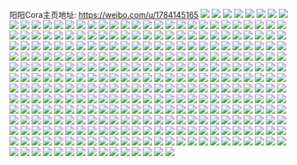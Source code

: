 阳阳Cora主页地址: https://weibo.com/u/1784145165 
![](https://wx4.sinaimg.cn/mw2000/6a57e50dly1h8cxsn606hj224636cb2b.jpg) 
![](https://wx4.sinaimg.cn/mw2000/6a57e50dly1h8cxsithl0j224736cqv6.jpg) 
![](https://wx4.sinaimg.cn/mw2000/6a57e50dly1h8cxt6borkj224836cqv7.jpg) 
![](https://wx4.sinaimg.cn/mw2000/6a57e50dly1h8cxstyphsj224836c1kz.jpg) 
![](https://wx4.sinaimg.cn/mw2000/6a57e50dly1h8cxsqxeihj224736cnpf.jpg) 
![](https://wx4.sinaimg.cn/mw2000/6a57e50dly1h8cxt026eyj236c2484qr.jpg) 
![](https://wx4.sinaimg.cn/mw2000/6a57e50dgy1h8actinsuaj22c0340u11.jpg) 
![](https://wx4.sinaimg.cn/mw2000/6a57e50dgy1h8acsif6ffj22c03407wl.jpg) 
![](https://wx4.sinaimg.cn/mw2000/6a57e50dgy1h8actonc03j22c0340hdx.jpg) 
![](https://wx4.sinaimg.cn/mw2000/6a57e50dgy1h8act6j2shj22c032qkjp.jpg) 
![](https://wx4.sinaimg.cn/mw2000/6a57e50dgy1h8actbgk4nj22c03401l0.jpg) 
![](https://wx4.sinaimg.cn/mw2000/6a57e50dgy1h8acso2z0wj22c03404qt.jpg) 
![](https://wx4.sinaimg.cn/mw2000/6a57e50dgy1h8acsvhp6zj22c02zunpf.jpg) 
![](https://wx4.sinaimg.cn/mw2000/6a57e50dgy1h8acsrr8lwj22c032enpe.jpg) 
![](https://wx4.sinaimg.cn/mw2000/6a57e50dgy1h8act0h6e3j22c030qkjo.jpg) 
![](https://wx4.sinaimg.cn/mw2000/6a57e50dgy1h86yu1pmf0j22c03407wi.jpg) 
![](https://wx4.sinaimg.cn/mw2000/6a57e50dgy1h86ytnkmgzj22c0340e82.jpg) 
![](https://wx4.sinaimg.cn/mw2000/6a57e50dgy1h86ytveoaaj22c0340npe.jpg) 
![](https://wx4.sinaimg.cn/mw2000/6a57e50dgy1h86yu83vmdj22c0340u0y.jpg) 
![](https://wx4.sinaimg.cn/mw2000/6a57e50dgy1h86yu5zhidj22c03404qq.jpg) 
![](https://wx4.sinaimg.cn/mw2000/6a57e50dgy1h86ytp80nrj22c0340x6p.jpg) 
![](https://wx4.sinaimg.cn/mw2000/6a57e50dgy1h85muicu4mj223936cu0z.jpg) 
![](https://wx4.sinaimg.cn/mw2000/6a57e50dgy1h85mumxs2gj224836cnpe.jpg) 
![](https://wx4.sinaimg.cn/mw2000/6a57e50dgy1h85mucwk5qj223736chdv.jpg) 
![](https://wx4.sinaimg.cn/mw2000/6a57e50dgy1h85mv079vyj223k36ckjo.jpg) 
![](https://wx4.sinaimg.cn/mw2000/6a57e50dgy1h85muuzmq5j224836c7wl.jpg) 
![](https://wx4.sinaimg.cn/mw2000/6a57e50dgy1h85mu6yhcpj222z36ce83.jpg) 
![](https://wx4.sinaimg.cn/mw2000/6a57e50dly1h7u43k2lacj224836chdt.jpg) 
![](https://wx4.sinaimg.cn/mw2000/6a57e50dly1h7u43hi5wqj223m36ckjl.jpg) 
![](https://wx4.sinaimg.cn/mw2000/6a57e50dly1h7u43mbqpwj224836cnpd.jpg) 
![](https://wx4.sinaimg.cn/mw2000/6a57e50dly1h7u43at2yxj224835tqv5.jpg) 
![](https://wx4.sinaimg.cn/mw2000/6a57e50dly1h7u43cyh71j224836dnpd.jpg) 
![](https://wx4.sinaimg.cn/mw2000/6a57e50dly1h7u43fdwe0j224835lnpd.jpg) 
![](https://wx4.sinaimg.cn/mw2000/6a57e50dly1h7oheer54bj22c0340hdt.jpg) 
![](https://wx4.sinaimg.cn/mw2000/6a57e50dly1h7ohedspxhj22c0340qv5.jpg) 
![](https://wx4.sinaimg.cn/mw2000/6a57e50dly1h7ohek99mdj22c0340b29.jpg) 
![](https://wx4.sinaimg.cn/mw2000/6a57e50dly1h7oheghmdtj22c0340kjl.jpg) 
![](https://wx4.sinaimg.cn/mw2000/6a57e50dly1h7ohebw3z0j22c03407wj.jpg) 
![](https://wx4.sinaimg.cn/mw2000/6a57e50dly1h7ohejbb7oj22c0340hdt.jpg) 
![](https://wx4.sinaimg.cn/mw2000/6a57e50dly1h7ohefmm6mj22c0340hdt.jpg) 
![](https://wx4.sinaimg.cn/mw2000/6a57e50dly1h7oheichluj22c0340x6p.jpg) 
![](https://wx4.sinaimg.cn/mw2000/6a57e50dly1h7ohecvw97j22c0340e81.jpg) 
![](https://wx4.sinaimg.cn/mw2000/6a57e50dly1h7ohel9lpqj22c0340e81.jpg) 
![](https://wx4.sinaimg.cn/mw2000/6a57e50dly1h7ohehe7dvj22c0340e81.jpg) 
![](https://wx4.sinaimg.cn/mw2000/6a57e50dly1h7l88j4t3tj20zo2541kx.jpg) 
![](https://wx4.sinaimg.cn/mw2000/6a57e50dly1h7l88k12cjj20xc460qv5.jpg) 
![](https://wx4.sinaimg.cn/mw2000/6a57e50dly1h7l84rfyoxj20xc1uokev.jpg) 
![](https://wx4.sinaimg.cn/mw2000/6a57e50dly1h7l88ny7mzj223836bnpf.jpg) 
![](https://wx4.sinaimg.cn/mw2000/6a57e50dly1h7l88ptka1j224836cb2b.jpg) 
![](https://wx4.sinaimg.cn/mw2000/6a57e50dly1h7l88saw2fj2248389x6r.jpg) 
![](https://wx4.sinaimg.cn/mw2000/6a57e50dly1h7l88u4ruvj224836chdv.jpg) 
![](https://wx4.sinaimg.cn/mw2000/6a57e50dly1h7l88v7qmwj215o3h1qv5.jpg) 
![](https://wx4.sinaimg.cn/mw2000/6a57e50dly1h7l88wzddcj224836cb2a.jpg) 
![](https://wx4.sinaimg.cn/mw2000/6a57e50dly1h7l88yqd1gj224736ckjm.jpg) 
![](https://wx4.sinaimg.cn/mw2000/6a57e50dly1h7l88ziekjj215o1jlazv.jpg) 
![](https://wx4.sinaimg.cn/mw2000/6a57e50dly1h7l8918reej224836cnpe.jpg) 
![](https://wx4.sinaimg.cn/mw2000/6a57e50dly1h7981fwyyfj224836c79k.jpg) 
![](https://wx4.sinaimg.cn/mw2000/6a57e50dly1h7981hwpnbj236c248dmc.jpg) 
![](https://wx4.sinaimg.cn/mw2000/6a57e50dly1h7981jw5ahj224836cq7v.jpg) 
![](https://wx4.sinaimg.cn/mw2000/6a57e50dly1h6q0k0vbdaj22c0340u10.jpg) 
![](https://wx4.sinaimg.cn/mw2000/6a57e50dly1h6q0k6qwukj22c03407wk.jpg) 
![](https://wx4.sinaimg.cn/mw2000/6a57e50dly1h6q0jypzdkj22c0340kjn.jpg) 
![](https://wx4.sinaimg.cn/mw2000/6a57e50dly1h6q0kfhukdj22c0340e81.jpg) 
![](https://wx4.sinaimg.cn/mw2000/6a57e50dly1h6q0fd9t58j22c0340u0x.jpg) 
![](https://wx4.sinaimg.cn/mw2000/6a57e50dly1h6q0jtf83jj22c03401ky.jpg) 
![](https://wx4.sinaimg.cn/mw2000/6a57e50dly1h6q0jw23a7j22c03407wj.jpg) 
![](https://wx4.sinaimg.cn/mw2000/6a57e50dly1h6q0juvm2xj22c0340kjn.jpg) 
![](https://wx4.sinaimg.cn/mw2000/6a57e50dly1h6q0fc8ktgj22c0340kjm.jpg) 
![](https://wx4.sinaimg.cn/mw2000/6a57e50dly1h6q0jx94ejj22c0340hdu.jpg) 
![](https://wx4.sinaimg.cn/mw2000/6a57e50dly1h6q0k2dc2qj22c0340e83.jpg) 
![](https://wx4.sinaimg.cn/mw2000/6a57e50dly1h6q0kehyclj22c03407wj.jpg) 
![](https://wx4.sinaimg.cn/mw2000/6a57e50dly1h6millfk34j22c03407m9.jpg) 
![](https://wx4.sinaimg.cn/mw2000/6a57e50dly1h6milmqtu3j22c0340hdt.jpg) 
![](https://wx4.sinaimg.cn/mw2000/6a57e50dly1h6milo7wwpj22c0340qv6.jpg) 
![](https://wx4.sinaimg.cn/mw2000/6a57e50dly1h6milngp4rj22c0340u0y.jpg) 
![](https://wx4.sinaimg.cn/mw2000/6a57e50dly1h6miljehrpj21o02yonpe.jpg) 
![](https://wx4.sinaimg.cn/mw2000/6a57e50dly1h6milm6dplj22c0340b2a.jpg) 
![](https://wx4.sinaimg.cn/mw2000/6a57e50dly1h647f15fnkj20u00u042j.jpg) 
![](https://wx4.sinaimg.cn/mw2000/6a57e50dly1h647f1piygj22c02c0b29.jpg) 
![](https://wx4.sinaimg.cn/mw2000/6a57e50dly1h647f2m8s6j22c0340qv5.jpg) 
![](https://wx4.sinaimg.cn/mw2000/6a57e50dly1h62m8e7lepj22c0340toj.jpg) 
![](https://wx4.sinaimg.cn/mw2000/6a57e50dly1h62m8frhg3j22c0340e81.jpg) 
![](https://wx4.sinaimg.cn/mw2000/6a57e50dly1h62m8f1y4bj22c03401l0.jpg) 
![](https://wx4.sinaimg.cn/mw2000/6a57e50dly1h62m8h0puoj229s3401ky.jpg) 
![](https://wx4.sinaimg.cn/mw2000/6a57e50dly1h62m8gdz00j22c0340u0x.jpg) 
![](https://wx4.sinaimg.cn/mw2000/6a57e50dly1h62m8avei8j22c0340u0x.jpg) 
![](https://wx4.sinaimg.cn/mw2000/6a57e50dly1h5knk46kxij21o02yo7wi.jpg) 
![](https://wx4.sinaimg.cn/mw2000/6a57e50dly1h56h6n9umjj22c0340kjn.jpg) 
![](https://wx4.sinaimg.cn/mw2000/6a57e50dly1h56h6oj578j22c03407wj.jpg) 
![](https://wx4.sinaimg.cn/mw2000/6a57e50dly1h56h6pzmtsj22c03407wl.jpg) 
![](https://wx4.sinaimg.cn/mw2000/6a57e50dly1h3rixezjnwj22c0340x6p.jpg) 
![](https://wx4.sinaimg.cn/mw2000/6a57e50dly1h3rixg6pnwj22c03401l1.jpg) 
![](https://wx4.sinaimg.cn/mw2000/6a57e50dly1h3rixh4xnuj22c03401ky.jpg) 
![](https://wx4.sinaimg.cn/mw2000/6a57e50dly1h3lp7wdrekj22b5340hdw.jpg) 
![](https://wx4.sinaimg.cn/mw2000/6a57e50dly1h3lp81bmfvj22c0340x6r.jpg) 
![](https://wx4.sinaimg.cn/mw2000/6a57e50dly1h3lp843jipj22c03404qq.jpg) 
![](https://wx4.sinaimg.cn/mw2000/6a57e50dly1h3lp7s1orpj22bh340x6r.jpg) 
![](https://wx4.sinaimg.cn/mw2000/6a57e50dly1h3lp82wb6xj22c0340e84.jpg) 
![](https://wx4.sinaimg.cn/mw2000/6a57e50dly1h3lp85hk3rj22c035ihdu.jpg) 
![](https://wx4.sinaimg.cn/mw2000/6a57e50dly1h3lp7ub37pj22bh340x6s.jpg) 
![](https://wx4.sinaimg.cn/mw2000/6a57e50dly1h3lp7zne6mj22c03401l0.jpg) 
![](https://wx4.sinaimg.cn/mw2000/6a57e50dly1h3lp7y150hj22bh340npf.jpg) 
![](https://wx4.sinaimg.cn/mw2000/6a57e50dly1h2rt9ywh00j22at340b2d.jpg) 
![](https://wx4.sinaimg.cn/mw2000/6a57e50dly1h2rta5axj9j22c0340u0x.jpg) 
![](https://wx4.sinaimg.cn/mw2000/6a57e50dly1h2rta0vzp7j2290340e85.jpg) 
![](https://wx4.sinaimg.cn/mw2000/6a57e50dly1h2rt9xadpyj22c03764qs.jpg) 
![](https://wx4.sinaimg.cn/mw2000/6a57e50dly1h2rta1q57mj22c0340u0x.jpg) 
![](https://wx4.sinaimg.cn/mw2000/6a57e50dly1h2rta49n58j229p3407wm.jpg) 
![](https://wx4.sinaimg.cn/mw2000/6a57e50dly1h2rta5x2gaj22aw340kjl.jpg) 
![](https://wx4.sinaimg.cn/mw2000/6a57e50dly1h2rta6thvaj229x340qv6.jpg) 
![](https://wx4.sinaimg.cn/mw2000/6a57e50dly1h2rta7g7iaj22c0340hdt.jpg) 
![](https://wx4.sinaimg.cn/mw2000/6a57e50dly1h2o9k3t8wbj22c0340u0x.jpg) 
![](https://wx4.sinaimg.cn/mw2000/6a57e50dly1h2o9k65olmj22bh340qv8.jpg) 
![](https://wx4.sinaimg.cn/mw2000/6a57e50dly1h2o9k3304sj22c0340npd.jpg) 
![](https://wx4.sinaimg.cn/mw2000/6a57e50dly1h2o9jwqxx6j22c0340kjo.jpg) 
![](https://wx4.sinaimg.cn/mw2000/6a57e50dly1h2o9k88ebkj22c0340npg.jpg) 
![](https://wx4.sinaimg.cn/mw2000/6a57e50dly1h2o9k4sh6vj22c0340e82.jpg) 
![](https://wx4.sinaimg.cn/mw2000/6a57e50dly1h2o9jylfb5j22c0340npj.jpg) 
![](https://wx4.sinaimg.cn/mw2000/6a57e50dly1h2o9k2ixvdj22c0340kjm.jpg) 
![](https://wx4.sinaimg.cn/mw2000/6a57e50dly1h2o9k17gr4j22c03404qw.jpg) 
![](https://wx4.sinaimg.cn/mw2000/6a57e50dly1h1wk0a0k0nj22c035ykjo.jpg) 
![](https://wx4.sinaimg.cn/mw2000/6a57e50dly1h1wk0brlsvj22c03407wi.jpg) 
![](https://wx4.sinaimg.cn/mw2000/6a57e50dly1h1wk035b9qj22an340e86.jpg) 
![](https://wx4.sinaimg.cn/mw2000/6a57e50dly1h1wk05yxenj22bb340qv8.jpg) 
![](https://wx4.sinaimg.cn/mw2000/6a57e50dly1h1wk0j0kacj22c0340e89.jpg) 
![](https://wx4.sinaimg.cn/mw2000/6a57e50dly1h1wk04jmuqj22az3401l1.jpg) 
![](https://wx4.sinaimg.cn/mw2000/6a57e50dly1h1wk0aoehuj22c0340npd.jpg) 
![](https://wx4.sinaimg.cn/mw2000/6a57e50dly1h1wk07xshvj22ai3407wk.jpg) 
![](https://wx4.sinaimg.cn/mw2000/6a57e50dly1h1wk01ngsyj22c0340npd.jpg) 
![](https://wx4.sinaimg.cn/mw2000/6a57e50dly1h1l6y47brbj23402c0e84.jpg) 
![](https://wx4.sinaimg.cn/mw2000/6a57e50dly1h1l6xzv2f7j23402c0b2c.jpg) 
![](https://wx4.sinaimg.cn/mw2000/6a57e50dly1h1l6y0znq1j20u0140jti.jpg) 
![](https://wx4.sinaimg.cn/mw2000/6a57e50dly1h1l6y5odrej20u4145wq8.jpg) 
![](https://wx4.sinaimg.cn/mw2000/6a57e50dly1h1hfnglfdaj22c03404qt.jpg) 
![](https://wx4.sinaimg.cn/mw2000/6a57e50dly1h1hfnjw3noj22a335jhdu.jpg) 
![](https://wx4.sinaimg.cn/mw2000/6a57e50dly1h1hfniujdyj22c0340b2c.jpg) 
![](https://wx4.sinaimg.cn/mw2000/6a57e50dly1h1hfnl7xtjj22b2340u0z.jpg) 
![](https://wx4.sinaimg.cn/mw2000/6a57e50dly1h1hfndwbhqj22c02c07wk.jpg) 
![](https://wx4.sinaimg.cn/mw2000/6a57e50dly1h1hfnbgasaj22aw340u10.jpg) 
![](https://wx4.sinaimg.cn/mw2000/6a57e50dly1h0pztf88boj22c0340kjr.jpg) 
![](https://wx4.sinaimg.cn/mw2000/6a57e50dly1gzmiisypeyj22c03401l0.jpg) 
![](https://wx4.sinaimg.cn/mw2000/6a57e50dly1gzmiiu1f85j20vc15san6.jpg) 
![](https://wx4.sinaimg.cn/mw2000/6a57e50dly1gzmiiwkfolj22c0340npf.jpg) 
![](https://wx4.sinaimg.cn/mw2000/6a57e50dly1gymnbqddgkj22c03401kz.jpg) 
![](https://wx4.sinaimg.cn/mw2000/6a57e50dly1gxxbro50doj222o33yqv5.jpg) 
![](https://wx4.sinaimg.cn/mw2000/6a57e50dly1gxqik8644cj22c0340hdu.jpg) 
![](https://wx4.sinaimg.cn/mw2000/6a57e50dly1gxqik5ki6xj21o02yox6p.jpg) 
![](https://wx4.sinaimg.cn/mw2000/6a57e50dly1gxqilb2c4pj22c0340x6q.jpg) 
![](https://wx4.sinaimg.cn/mw2000/6a57e50dly1gxqik497q6j21o02yox6p.jpg) 
![](https://wx4.sinaimg.cn/mw2000/6a57e50dly1gxqijykxe2j22c03404qq.jpg) 
![](https://wx4.sinaimg.cn/mw2000/6a57e50dly1gxqik2qarrj21o02yo4qq.jpg) 
![](https://wx4.sinaimg.cn/mw2000/6a57e50dly1gxqik6qos5j22c0340npd.jpg) 
![](https://wx4.sinaimg.cn/mw2000/6a57e50dly1gx4csc3st3j22c03407wk.jpg) 
![](https://wx4.sinaimg.cn/mw2000/6a57e50dly1gx4csd3rwqj20vc15sk21.jpg) 
![](https://wx4.sinaimg.cn/mw2000/6a57e50dly1gx4cseg9tsj22c0340u0y.jpg) 
![](https://wx4.sinaimg.cn/mw2000/6a57e50dly1gx4csgftm5j22c0340hdu.jpg) 
![](https://wx4.sinaimg.cn/mw2000/6a57e50dly1gx4csin1u9j22c0340b2a.jpg) 
![](https://wx4.sinaimg.cn/mw2000/6a57e50dly1gx4csksa5tj22c0340hdu.jpg) 
![](https://wx4.sinaimg.cn/mw2000/6a57e50dly1gw5qg1of4lj22b2340u0y.jpg) 
![](https://wx4.sinaimg.cn/mw2000/6a57e50dly1gw5qg4y85ej22c03401l0.jpg) 
![](https://wx4.sinaimg.cn/mw2000/6a57e50dly1gw5qgr4napj22c0340x6p.jpg) 
![](https://wx4.sinaimg.cn/mw2000/6a57e50dly1gw5qg7dxk5j22c03407wj.jpg) 
![](https://wx4.sinaimg.cn/mw2000/6a57e50dly1gw5qfy1xdij22c03401l1.jpg) 
![](https://wx4.sinaimg.cn/mw2000/6a57e50dly1gw5qgajao3j22c0340b2b.jpg) 
![](https://wx4.sinaimg.cn/mw2000/6a57e50dly1gvw243l5vkj22bn340qv7.jpg) 
![](https://wx4.sinaimg.cn/mw2000/6a57e50dly1gw5yi6oy6oj22c0340kjo.jpg) 
![](https://wx4.sinaimg.cn/mw2000/6a57e50dly1gvw242iyoij22bn3401l0.jpg) 
![](https://wx4.sinaimg.cn/mw2000/6a57e50dly1gvw248uffjj23402c0npf.jpg) 
![](https://wx4.sinaimg.cn/mw2000/6a57e50dly1gvw244h7etj22c03407wi.jpg) 
![](https://wx4.sinaimg.cn/mw2000/6a57e50dly1gvw24arg7hj23402c0npf.jpg) 
![](https://wx4.sinaimg.cn/mw2000/6a57e50dly1gvw247lb6gj22c0340npg.jpg) 
![](https://wx4.sinaimg.cn/mw2000/6a57e50dly1gw5yi55wprj22c03407wi.jpg) 
![](https://wx4.sinaimg.cn/mw2000/6a57e50dly1gvw245my1rj22c0340kjo.jpg) 
![](https://wx4.sinaimg.cn/mw2000/001WK5EVly1gvo4zpvq9oj63402c0kjn02.jpg) 
![](https://wx4.sinaimg.cn/mw2000/001WK5EVly1gvo509m169j60u00mijz002.jpg) 
![](https://wx4.sinaimg.cn/mw2000/001WK5EVly1gvo4zny6hqj62gv1oo4qp02.jpg) 
![](https://wx4.sinaimg.cn/mw2000/001WK5EVly1gvll38n1zoj62c0340kjp02.jpg) 
![](https://wx4.sinaimg.cn/mw2000/001WK5EVly1gviocl05hxj622o33ynpd02.jpg) 
![](https://wx4.sinaimg.cn/mw2000/001WK5EVly1gviocm53vgj622o33yhdt02.jpg) 
![](https://wx4.sinaimg.cn/mw2000/001WK5EVly1gviocn60b5j622o33yu0x02.jpg) 
![](https://wx4.sinaimg.cn/mw2000/001WK5EVly1gviocnxlgej633y22ohdt02.jpg) 
![](https://wx4.sinaimg.cn/mw2000/001WK5EVly1gviocpf0mbj622o33yu0x02.jpg) 
![](https://wx4.sinaimg.cn/mw2000/001WK5EVly1gviocqfb4ej633y22oqv502.jpg) 
![](https://wx4.sinaimg.cn/mw2000/001WK5EVly1gviocrzzh1j622o33ynpd02.jpg) 
![](https://wx4.sinaimg.cn/mw2000/001WK5EVly1gviocsm5zfj622o33ye8102.jpg) 
![](https://wx4.sinaimg.cn/mw2000/6a57e50dly1gvioctjk69j222o33ykjl.jpg) 
![](https://wx4.sinaimg.cn/mw2000/001WK5EVly1guvgqhajkuj62b8302x6q02.jpg) 
![](https://wx4.sinaimg.cn/mw2000/001WK5EVly1guryqplz9xj62c0340e8302.jpg) 
![](https://wx4.sinaimg.cn/mw2000/001WK5EVly1gupi9ievwoj62c03401l002.jpg) 
![](https://wx4.sinaimg.cn/mw2000/001WK5EVly1gupi9aldn3j62c0340npg02.jpg) 
![](https://wx4.sinaimg.cn/mw2000/001WK5EVly1gupi9nzskdj62c0340kjn02.jpg) 
![](https://wx4.sinaimg.cn/mw2000/001WK5EVly1gupi9zukc2j62b23407wk02.jpg) 
![](https://wx4.sinaimg.cn/mw2000/001WK5EVly1gupiaax99yj62az340npg02.jpg) 
![](https://wx4.sinaimg.cn/mw2000/001WK5EVly1gupiaieabyj62b83404qs02.jpg) 
![](https://wx4.sinaimg.cn/mw2000/6a57e50dly1gu08lhu5pdj22c0340hdv.jpg) 
![](https://wx4.sinaimg.cn/mw2000/6a57e50dly1gtmluj7b1ej22c0340b2a.jpg) 
![](https://wx4.sinaimg.cn/mw2000/6a57e50dly1gtiyaejyiqj22az340kjn.jpg) 
![](https://wx4.sinaimg.cn/mw2000/6a57e50dly1gtiy9yhn1zj20vc15sk08.jpg) 
![](https://wx4.sinaimg.cn/mw2000/6a57e50dly1gtiyab5wd2j22an340u0y.jpg) 
![](https://wx4.sinaimg.cn/mw2000/6a57e50dly1gtiya4foasj22c02c0npk.jpg) 
![](https://wx4.sinaimg.cn/mw2000/6a57e50dly1gtiyaa9199j22c0340qvb.jpg) 
![](https://wx4.sinaimg.cn/mw2000/6a57e50dly1gtiya13gymj22c02c0qv9.jpg) 
![](https://wx4.sinaimg.cn/mw2000/6a57e50dly1gtiya70spzj22c02c01l3.jpg) 
![](https://wx4.sinaimg.cn/mw2000/6a57e50dly1gtiya8kb4rj22c02c0hdx.jpg) 
![](https://wx4.sinaimg.cn/mw2000/6a57e50dly1gtiy9zljlrj22c02c0b2e.jpg) 
![](https://wx4.sinaimg.cn/mw2000/6a57e50dly1gt9n4fakmwj20u0134n9e.jpg) 
![](https://wx4.sinaimg.cn/mw2000/6a57e50dly1gt9n4elf2mj20u014bk36.jpg) 
![](https://wx4.sinaimg.cn/mw2000/6a57e50dly1gt4s3opuqgj20vc0vbzt4.jpg) 
![](https://wx4.sinaimg.cn/mw2000/6a57e50dly1gt4s3qvol2j22bh340x6t.jpg) 
![](https://wx4.sinaimg.cn/mw2000/6a57e50dly1gt4s3ozf2xj20vc0vbthl.jpg) 
![](https://wx4.sinaimg.cn/mw2000/6a57e50dly1gt4s3pfvlej20u00u0qd5.jpg) 
![](https://wx4.sinaimg.cn/mw2000/6a57e50dly1gt4s3nqyl3j23402c04qr.jpg) 
![](https://wx4.sinaimg.cn/mw2000/6a57e50dly1gt4s3sro20j22c03401kz.jpg) 
![](https://wx4.sinaimg.cn/mw2000/6a57e50dly1gspmoj8rw3j22c0340npf.jpg) 
![](https://wx4.sinaimg.cn/mw2000/6a57e50dly1gsiw3os2xxj22c0340x6s.jpg) 
![](https://wx4.sinaimg.cn/mw2000/6a57e50dly1gsiw3n24yij22b83407wk.jpg) 
![](https://wx4.sinaimg.cn/mw2000/6a57e50dly1gsiw3lp833j22c0340u10.jpg) 
![](https://wx4.sinaimg.cn/mw2000/6a57e50dly1gsiw3d9t4yj22c0340qv7.jpg) 
![](https://wx4.sinaimg.cn/mw2000/6a57e50dly1gsiw39ddbuj22bh340b2c.jpg) 
![](https://wx4.sinaimg.cn/mw2000/6a57e50dly1gsiw3eqoksj23402c04qt.jpg) 
![](https://wx4.sinaimg.cn/mw2000/6a57e50dly1gsiw3j7lrsj22az307npf.jpg) 
![](https://wx4.sinaimg.cn/mw2000/6a57e50dly1gsiw3hr2akj23402c0qv9.jpg) 
![](https://wx4.sinaimg.cn/mw2000/6a57e50dly1gsiw37suivj22ai340npf.jpg) 
![](https://wx4.sinaimg.cn/mw2000/6a57e50dly1gsiw3kfbbrj22bk340u0z.jpg) 
![](https://wx4.sinaimg.cn/mw2000/6a57e50dly1gsiw3g79ggj22c0340hdx.jpg) 
![](https://wx4.sinaimg.cn/mw2000/6a57e50dly1gsiw3ahn6oj22b2340kjn.jpg) 
![](https://wx4.sinaimg.cn/mw2000/6a57e50dly1gsiw3q5p4dj22c0340kjo.jpg) 
![](https://wx4.sinaimg.cn/mw2000/6a57e50dly1gsiw3rlbh3j22c0340u10.jpg) 
![](https://wx4.sinaimg.cn/mw2000/6a57e50dly1gs3sgr8djmj22bh3401ky.jpg) 
![](https://wx4.sinaimg.cn/mw2000/6a57e50dly1gs3sgsdfk4j233q26shdu.jpg) 
![](https://wx4.sinaimg.cn/mw2000/6a57e50dly1gs3sgq25xrj22bh340qv5.jpg) 
![](https://wx4.sinaimg.cn/mw2000/6a57e50dly1gs3sgu3umuj22bb340qv7.jpg) 
![](https://wx4.sinaimg.cn/mw2000/6a57e50dly1gs3sgz4vxxj22z228be82.jpg) 
![](https://wx4.sinaimg.cn/mw2000/6a57e50dly1gs3sgzwn07j22as332qv5.jpg) 
![](https://wx4.sinaimg.cn/mw2000/6a57e50dly1gs3sgy3jepj22c034mnpe.jpg) 
![](https://wx4.sinaimg.cn/mw2000/6a57e50dly1gs3sgvcuhmj22aw340npe.jpg) 
![](https://wx4.sinaimg.cn/mw2000/6a57e50dly1gs3sgwnmwvj22bn340b2a.jpg) 
![](https://wx4.sinaimg.cn/mw2000/6a57e50dly1grvx6e0mo3j22bt3401kz.jpg) 
![](https://wx4.sinaimg.cn/mw2000/6a57e50dly1grvx6ilusyj22be340qv6.jpg) 
![](https://wx4.sinaimg.cn/mw2000/6a57e50dly1grvx6hcn9ij22bt3404qr.jpg) 
![](https://wx4.sinaimg.cn/mw2000/6a57e50dly1grp6eui3afj21o02801ky.jpg) 
![](https://wx4.sinaimg.cn/mw2000/6a57e50dly1grmkkkhpw3j20u0140dr9.jpg) 
![](https://wx4.sinaimg.cn/mw2000/6a57e50dly1grmkkl46mpj20u0142wuw.jpg) 
![](https://wx4.sinaimg.cn/mw2000/6a57e50dly1grmkkjuomhj20u0140wps.jpg) 
![](https://wx4.sinaimg.cn/mw2000/6a57e50dly1grmkkljj6mj21eg0u0qfl.jpg) 
![](https://wx4.sinaimg.cn/mw2000/6a57e50dly1grmkkms1kmj20u0140gx3.jpg) 
![](https://wx4.sinaimg.cn/mw2000/6a57e50dly1grmkkn91ixj21400u0jwq.jpg) 
![](https://wx4.sinaimg.cn/mw2000/6a57e50dly1grmkknougnj20u0148qcx.jpg) 
![](https://wx4.sinaimg.cn/mw2000/6a57e50dly1grmkkof7pxj20u01407n8.jpg) 
![](https://wx4.sinaimg.cn/mw2000/6a57e50dly1grmkkpemifj20u0148n77.jpg) 
![](https://wx4.sinaimg.cn/mw2000/6a57e50dly1grdjw2cy5bj20zo21p17k.jpg) 
![](https://wx4.sinaimg.cn/mw2000/6a57e50dly1grdjw0m151j22c0340u0x.jpg) 
![](https://wx4.sinaimg.cn/mw2000/6a57e50dly1grdb2m2oinj20vc15sgvz.jpg) 
![](https://wx4.sinaimg.cn/mw2000/6a57e50dly1grceq2u20rj20u0140ted.jpg) 
![](https://wx4.sinaimg.cn/mw2000/6a57e50dly1gr6njkg0akj20u0140kas.jpg) 
![](https://wx4.sinaimg.cn/mw2000/6a57e50dly1gr5dqtm7cgj231m2a7kjn.jpg) 
![](https://wx4.sinaimg.cn/mw2000/6a57e50dly1gr5dqwocmpj22bg2zvqv6.jpg) 
![](https://wx4.sinaimg.cn/mw2000/6a57e50dly1gr5dqrw434j23402c07wl.jpg) 
![](https://wx4.sinaimg.cn/mw2000/6a57e50dly1gr5dqutb9xj22r72cu7wj.jpg) 
![](https://wx4.sinaimg.cn/mw2000/6a57e50dly1gr5dqplbcjj22c03401l0.jpg) 
![](https://wx4.sinaimg.cn/mw2000/6a57e50dly1gr5dqqnm3qj22bg340npf.jpg) 
![](https://wx4.sinaimg.cn/mw2000/6a57e50dly1gr0lpqk4dtj21400u0dkg.jpg) 
![](https://wx4.sinaimg.cn/mw2000/6a57e50dly1gr0lps9w1vj21400u0qbj.jpg) 
![](https://wx4.sinaimg.cn/mw2000/6a57e50dly1gr0lssukvwj20u0140dn2.jpg) 
![](https://wx4.sinaimg.cn/mw2000/6a57e50dly1gr0lpw3l54j20u0140q8u.jpg) 
![](https://wx4.sinaimg.cn/mw2000/6a57e50dly1gr0lpux3lej21400u0n2n.jpg) 
![](https://wx4.sinaimg.cn/mw2000/6a57e50dly1gr0lpxck9fj21400u0q8p.jpg) 
![](https://wx4.sinaimg.cn/mw2000/6a57e50dly1gr0lpy59qxj21400u0wjr.jpg) 
![](https://wx4.sinaimg.cn/mw2000/6a57e50dly1gr0lppmtozj21400u0wky.jpg) 
![](https://wx4.sinaimg.cn/mw2000/6a57e50dly1gr0lpz0limj21400u0430.jpg) 
![](https://wx4.sinaimg.cn/mw2000/6a57e50dly1gqwo3nzal9j20u0140jwt.jpg) 
![](https://wx4.sinaimg.cn/mw2000/6a57e50dly1gqwo3n8mewj21400u0k91.jpg) 
![](https://wx4.sinaimg.cn/mw2000/6a57e50dly1gqwo3ody23j20mr14gk2i.jpg) 
![](https://wx4.sinaimg.cn/mw2000/6a57e50dly1gqwo3mom19j20u0140n5g.jpg) 
![](https://wx4.sinaimg.cn/mw2000/6a57e50dly1gqwo3nkoyij21400u0nax.jpg) 
![](https://wx4.sinaimg.cn/mw2000/6a57e50dly1gqwo3pznvvj20u10u0wmu.jpg) 
![](https://wx4.sinaimg.cn/mw2000/6a57e50dly1gqwo40bne4j20ro1d8auy.jpg) 
![](https://wx4.sinaimg.cn/mw2000/6a57e50dly1gqwo3m9l1lj20u0140k2b.jpg) 
![](https://wx4.sinaimg.cn/mw2000/6a57e50dly1gqwo3p3y3dj20se1egnem.jpg) 
![](https://wx4.sinaimg.cn/mw2000/6a57e50dly1gqtsoq1sh4j20u10u0qak.jpg) 
![](https://wx4.sinaimg.cn/mw2000/6a57e50dly1gppkl8eyi4j23402c07wm.jpg) 
![](https://wx4.sinaimg.cn/mw2000/6a57e50dly1gppkl9hz0dj22c03407wk.jpg) 
![](https://wx4.sinaimg.cn/mw2000/6a57e50dly1gppkl71h8nj22c03407wm.jpg) 
![](https://wx4.sinaimg.cn/mw2000/6a57e50dly1gppklamkdgj20u01407j5.jpg) 
![](https://wx4.sinaimg.cn/mw2000/6a57e50dly1gppklafmfqj20u0140h5n.jpg) 
![](https://wx4.sinaimg.cn/mw2000/6a57e50dly1gppkl9zlczj20u0140ngh.jpg) 
![](https://wx4.sinaimg.cn/mw2000/6a57e50dly1gmhv3dvmubj21sc2ds4qr.jpg) 
![](https://wx4.sinaimg.cn/mw2000/6a57e50dly1gmhv7kp9b4j22io1w0kjn.jpg) 
![](https://wx4.sinaimg.cn/mw2000/6a57e50dly1gmhv7mae06j22c02c0e83.jpg) 
![](https://wx4.sinaimg.cn/mw2000/6a57e50dly1gjftn09j4hj20u013an4c.jpg) 
![](https://wx4.sinaimg.cn/mw2000/6a57e50dly1gih7o3k7kdj21sc2em1kx.jpg) 
![](https://wx4.sinaimg.cn/mw2000/6a57e50dgy1ghoav00bunj22bb2zeqv6.jpg) 
![](https://wx4.sinaimg.cn/mw2000/6a57e50dgy1ghoaumyspcj23402c0qv7.jpg) 
![](https://wx4.sinaimg.cn/mw2000/6a57e50dgy1ghoatsci4uj21w02io7wj.jpg) 
![](https://wx4.sinaimg.cn/mw2000/6a57e50dgy1ghoausgbt3j22c03407wj.jpg) 
![](https://wx4.sinaimg.cn/mw2000/6a57e50dgy1ghoatizkk2j21w02io7wj.jpg) 
![](https://wx4.sinaimg.cn/mw2000/6a57e50dgy1ghoaufnhrbj21vv25rhdu.jpg) 
![](https://wx4.sinaimg.cn/mw2000/6a57e50dly1ghdodei880j22c02c0npf.jpg) 
![](https://wx4.sinaimg.cn/mw2000/6a57e50dly1ghahwhqto4j20u014016n.jpg) 
![](https://wx4.sinaimg.cn/mw2000/6a57e50dly1ghai3gpodwj22c03404qv.jpg) 
![](https://wx4.sinaimg.cn/mw2000/6a57e50dly1ghahwcqawtj22c0340qva.jpg) 
![](https://wx4.sinaimg.cn/mw2000/6a57e50dly1ghai4zp5oqj22c0340qva.jpg) 
![](https://wx4.sinaimg.cn/mw2000/6a57e50dly1ghai028e32j229z340e85.jpg) 
![](https://wx4.sinaimg.cn/mw2000/6a57e50dly1ghai7csybsj21sc2ds1kz.jpg) 
![](https://wx4.sinaimg.cn/mw2000/6a57e50dly1gfd091nm66j21y62lk4qq.jpg) 
![](https://wx4.sinaimg.cn/mw2000/6a57e50dly1gfd08yteycj22c0340e81.jpg) 
![](https://wx4.sinaimg.cn/mw2000/6a57e50dly1gfd090cpr7j22bk2oru0x.jpg) 
![](https://wx4.sinaimg.cn/mw2000/6a57e50dly1gfd092xky9j22c0340b29.jpg) 
![](https://wx4.sinaimg.cn/mw2000/6a57e50dly1gf7ab5llekj21sc2dsnpe.jpg) 
![](https://wx4.sinaimg.cn/mw2000/6a57e50dly1gf7ab470dyj21w02iohdw.jpg) 
![](https://wx4.sinaimg.cn/mw2000/6a57e50dly1gf7ab79912j20u0140tvl.jpg) 
![](https://wx4.sinaimg.cn/mw2000/6a57e50dly1gf7abb9691j21w02iox6r.jpg) 
![](https://wx4.sinaimg.cn/mw2000/6a57e50dly1gf7ab9q922j21w02iohdw.jpg) 
![](https://wx4.sinaimg.cn/mw2000/6a57e50dly1gf7abcsdtrj21w02io1l0.jpg) 
![](https://wx4.sinaimg.cn/mw2000/6a57e50dly1gf1kzve15fj21mv1zxu0z.jpg) 
![](https://wx4.sinaimg.cn/mw2000/6a57e50dly1gf1kzmrtspj21ul2cq4qr.jpg) 
![](https://wx4.sinaimg.cn/mw2000/6a57e50dly1gf1kzwk0f2j21w02967wl.jpg) 
![](https://wx4.sinaimg.cn/mw2000/6a57e50dly1gf1l157u47j21w02ionpe.jpg) 
![](https://wx4.sinaimg.cn/mw2000/6a57e50dly1gf1kztwu5mj21w02iox6r.jpg) 
![](https://wx4.sinaimg.cn/mw2000/6a57e50dly1gf1kzrg0ktj21w02io4qt.jpg) 
![](https://wx4.sinaimg.cn/mw2000/6a57e50dly1gezfbdbm03j21w02ionpg.jpg) 
![](https://wx4.sinaimg.cn/mw2000/6a57e50dly1gezfblted8j21w02iox6r.jpg) 
![](https://wx4.sinaimg.cn/mw2000/6a57e50dly1gezfbf7vfdj21w02ionpg.jpg) 

